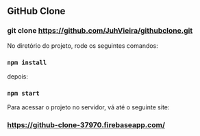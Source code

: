 
## GitHub Clone

### git clone https://github.com/JuhVieira/githubclone.git

No diretório do projeto, rode os seguintes comandos:
### `npm install`

depois: 
### `npm start`



Para acessar o projeto no servidor, vá até o seguinte site:

### https://github-clone-37970.firebaseapp.com/





